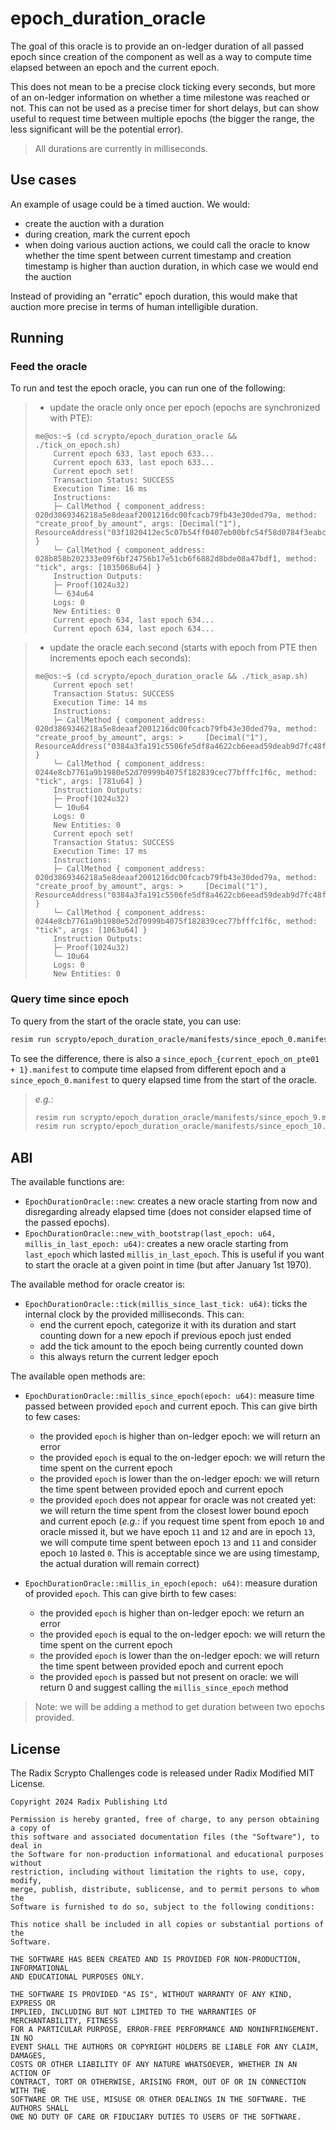 # epoch_duration_oracle

The goal of this oracle is to provide an on-ledger duration of all passed epoch since creation of the component as well as a way to compute time elapsed between an epoch and the current epoch.

This does not mean to be a precise clock ticking every seconds, but more of an on-ledger information on whether a time milestone was reached or not. This can not be used as a precise timer for short delays, but can show useful to request time between multiple epochs (the bigger the range, the less significant will be the potential error).

> All durations are currently in milliseconds.

## Use cases

An example of usage could be a timed auction. We would:

- create the auction with a duration
- during creation, mark the current epoch
- when doing various auction actions, we could call the oracle to know whether the time spent between current timestamp and creation timestamp is higher than auction duration, in which case we would end the auction

Instead of providing an "erratic" epoch duration, this would make that auction more precise in terms of human intelligible duration.

## Running

### Feed the oracle

To run and test the epoch oracle, you can run one of the following:

> - update the oracle only once per epoch (epochs are synchronized with PTE):
>
> ```console
> me@os:~$ (cd scrypto/epoch_duration_oracle && ./tick_on_epoch.sh)
>     Current epoch 633, last epoch 633...
>     Current epoch 633, last epoch 633...
>     Current epoch set!
>     Transaction Status: SUCCESS
>     Execution Time: 16 ms
>     Instructions:
>     ├─ CallMethod { component_address: 020d3869346218a5e8deaaf2001216dc00fcacb79fb43e30ded79a, method: "create_proof_by_amount", args: [Decimal("1"), ResourceAddress("03f1820412ec5c07b54ff0407eb00bfc54f58d0784f3eabc2df9c7")] }
>     └─ CallMethod { component_address: 028b858b202333e09f6bf24756b17e51cb6f6882d8bde08a47bdf1, method: "tick", args: [1035068u64] }
>     Instruction Outputs:
>     ├─ Proof(1024u32)
>     └─ 634u64
>     Logs: 0
>     New Entities: 0
>     Current epoch 634, last epoch 634...
>     Current epoch 634, last epoch 634...
> ```

> - update the oracle each second (starts with epoch from PTE then increments epoch each seconds):
>
> ```console
> me@os:~$ (cd scrypto/epoch_duration_oracle && ./tick_asap.sh)
>     Current epoch set!
>     Transaction Status: SUCCESS
>     Execution Time: 14 ms
>     Instructions:
>     ├─ CallMethod { component_address: 020d3869346218a5e8deaaf2001216dc00fcacb79fb43e30ded79a, method: "create_proof_by_amount", args: >     [Decimal("1"), ResourceAddress("0384a3fa191c5506fe5df8a4622cb6eead59deab9d7fc48f64fc98")] }
>     └─ CallMethod { component_address: 0244e8cb7761a9b1980e52d70999b4075f182839cec77bfffc1f6c, method: "tick", args: [781u64] }
>     Instruction Outputs:
>     ├─ Proof(1024u32)
>     └─ 10u64
>     Logs: 0
>     New Entities: 0
>     Current epoch set!
>     Transaction Status: SUCCESS
>     Execution Time: 17 ms
>     Instructions:
>     ├─ CallMethod { component_address: 020d3869346218a5e8deaaf2001216dc00fcacb79fb43e30ded79a, method: "create_proof_by_amount", args: >     [Decimal("1"), ResourceAddress("0384a3fa191c5506fe5df8a4622cb6eead59deab9d7fc48f64fc98")] }
>     └─ CallMethod { component_address: 0244e8cb7761a9b1980e52d70999b4075f182839cec77bfffc1f6c, method: "tick", args: [1063u64] }
>     Instruction Outputs:
>     ├─ Proof(1024u32)
>     └─ 10u64
>     Logs: 0
>     New Entities: 0
> ```

### Query time since epoch

To query from the start of the oracle state, you can use:

```bash
resim run scrypto/epoch_duration_oracle/manifests/since_epoch_0.manifest
```

To see the difference, there is also a `since_epoch_{current_epoch_on_pte01 + 1}.manifest` to compute time elapsed from different epoch and a `since_epoch_0.manifest` to query elapsed time from the start of the oracle.

> *e.g.*:
> ```bash
> resim run scrypto/epoch_duration_oracle/manifests/since_epoch_9.manifest | grep 'Instruction Outputs' -A 1;
> resim run scrypto/epoch_duration_oracle/manifests/since_epoch_10.manifest | grep 'Instruction Outputs' -A 1;
> ```

## ABI

The available functions are:

- `EpochDurationOracle::new`: creates a new oracle starting from now and disregarding already elapsed time (does not consider elapsed time of the passed epochs).
- `EpochDurationOracle::new_with_bootstrap(last_epoch: u64, millis_in_last_epoch: u64)`: creates a new oracle starting from `last_epoch` which lasted `millis_in_last_epoch`. This is useful if you want to start the oracle at a given point in time (but after January 1st 1970).

The available method for oracle creator is:

- `EpochDurationOracle::tick(millis_since_last_tick: u64)`: ticks the internal clock by the provided milliseconds. This can:
  - end the current epoch, categorize it with its duration and start counting down for a new epoch if previous epoch just ended
  - add the tick amount to the epoch being currently counted down
  - this always return the current ledger epoch

The available open methods are:

- `EpochDurationOracle::millis_since_epoch(epoch: u64)`: measure time passed between provided `epoch` and current epoch. This can give birth to few cases:
  - the provided `epoch` is higher than on-ledger epoch: we will return an error
  - the provided `epoch` is equal to the on-ledger epoch: we will return the time spent on the current epoch
  - the provided `epoch` is lower than the on-ledger epoch: we will return the time spent between provided epoch and current epoch
  - the provided `epoch` does not appear for oracle was not created yet: we will return the time spent from the closest lower bound epoch and current epoch (*e.g.*: if you request time spent from epoch `10` and oracle missed it, but we have epoch `11` and `12` and are in epoch `13`, we will compute time spent between epoch `13` and `11` and consider epoch `10` lasted `0`. This is acceptable since we are using timestamp, the actual duration will remain correct)

- `EpochDurationOracle::millis_in_epoch(epoch: u64)`: measure duration of provided `epoch`. This can give birth to few cases:
  - the provided `epoch` is higher than on-ledger epoch: we return an error
  - the provided `epoch` is equal to the on-ledger epoch: we will return the time spent on the current epoch
  - the provided `epoch` is lower than the on-ledger epoch: we will return the time spent between provided epoch and current epoch
  - the provided `epoch` is passed but not present on oracle: we will return 0 and suggest calling the `millis_since_epoch` method

> Note: we will be adding a method to get duration between two epochs provided.

## License

The Radix Scrypto Challenges code is released under Radix Modified MIT License.

    Copyright 2024 Radix Publishing Ltd

    Permission is hereby granted, free of charge, to any person obtaining a copy of
    this software and associated documentation files (the "Software"), to deal in
    the Software for non-production informational and educational purposes without
    restriction, including without limitation the rights to use, copy, modify,
    merge, publish, distribute, sublicense, and to permit persons to whom the
    Software is furnished to do so, subject to the following conditions:

    This notice shall be included in all copies or substantial portions of the
    Software.

    THE SOFTWARE HAS BEEN CREATED AND IS PROVIDED FOR NON-PRODUCTION, INFORMATIONAL
    AND EDUCATIONAL PURPOSES ONLY.

    THE SOFTWARE IS PROVIDED "AS IS", WITHOUT WARRANTY OF ANY KIND, EXPRESS OR
    IMPLIED, INCLUDING BUT NOT LIMITED TO THE WARRANTIES OF MERCHANTABILITY, FITNESS
    FOR A PARTICULAR PURPOSE, ERROR-FREE PERFORMANCE AND NONINFRINGEMENT. IN NO
    EVENT SHALL THE AUTHORS OR COPYRIGHT HOLDERS BE LIABLE FOR ANY CLAIM, DAMAGES,
    COSTS OR OTHER LIABILITY OF ANY NATURE WHATSOEVER, WHETHER IN AN ACTION OF
    CONTRACT, TORT OR OTHERWISE, ARISING FROM, OUT OF OR IN CONNECTION WITH THE
    SOFTWARE OR THE USE, MISUSE OR OTHER DEALINGS IN THE SOFTWARE. THE AUTHORS SHALL
    OWE NO DUTY OF CARE OR FIDUCIARY DUTIES TO USERS OF THE SOFTWARE.